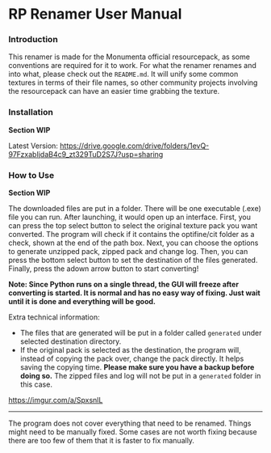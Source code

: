 # RP Renamer User Manual
### Introduction
This renamer is made for the Monumenta official resourcepack, as some conventions are required for it to work. For what the renamer renames and into what, please check out the `README.md`.
It will unify some common textures in terms of their file names, so other community projects involving the resourcepack can have an easier time grabbing the texture.

### Installation
**Section WIP**

Latest Version: https://drive.google.com/drive/folders/1evQ-97FzxabIjdaB4c9_zt329TuD2S7J?usp=sharing

### How to Use
**Section WIP**

The downloaded files are put in a folder. There will be one executable (.exe) file you can run. After launching, it would open up an interface.
First, you can press the top select button to select the original texture pack you want converted. The program will check if it contains the optifine/cit folder as a check, shown at the end of the path box.
Next, you can choose the options to generate unzipped pack, zipped pack and change log. 
Then, you can press the bottom select button to set the destination of the files generated.
Finally, press the adown arrow button to start converting!

**Note: Since Python runs on a single thread, the GUI will freeze after converting is started. It is normal and has no easy way of fixing. Just wait until it is done and everything will be good.**

Extra technical information:
- The files that are generated will be put in a folder called `generated` under selected destination directory.
- If the original pack is selected as the destination, the program will, instead of copying the pack over, change the pack directly. It helps saving the copying time. **Please make sure you have a backup before doing so.** The zipped files and log will not be put in a `generated` folder in this case.

https://imgur.com/a/SpxsnlL

---

The program does not cover everything that need to be renamed. Things might need to be manually fixed. Some cases are not worth fixing because there are too few of them that it is faster to fix manually.
